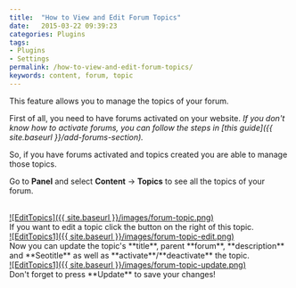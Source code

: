 ```yaml
---
title:  "How to View and Edit Forum Topics"
date:   2015-03-22 09:39:23
categories: Plugins
tags: 
- Plugins
- Settings
permalink: /how-to-view-and-edit-forum-topics/
keywords: content, forum, topic
---
```

This feature allows you to manage the topics of your forum. 

First of all, you need to have forums activated on your website. _If you don't know how to activate forums, you can follow the steps in [this guide]({{ site.baseurl }}/add-forums-section)._ 

So, if you have forums activated and topics created you are able to manage those topics. 

Go to **Panel** and select **Content** -> **Topics** to see all the topics of your forum. 

<br>
<a href="{{ site.baseurl }}/images/forum-topic.png" class="thumbnail gallery-item" data-gallery>
![EditTopics]({{ site.baseurl }}/images/forum-topic.png) 
</a>

<br>
If you want to edit a topic click the button on the right of this topic. 

<br>
<a href="{{ site.baseurl }}/images/forum-topic-edit.png" class="thumbnail gallery-item" data-gallery>
![EditTopics1]({{ site.baseurl }}/images/forum-topic-edit.png) 
</a>

<br>
Now you can update the topic's **title**, parent **forum**, **description** and **Seotitle** as well as **activate**/**deactivate** the topic. 

<br>
<a href="{{ site.baseurl }}/images/forum-topic-update.png" class="thumbnail gallery-item" data-gallery>
![EditTopics1]({{ site.baseurl }}/images/forum-topic-update.png) 
</a>

<br>
Don't forget to press **Update** to save your changes!

